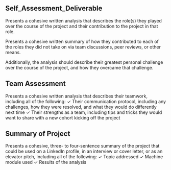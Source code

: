## Self_Assessment_Deliverable
Presents a cohesive written analysis that describes the role(s) they played over the course of the project and their contribution to the project in that role. 

Presents a cohesive written summary of how they contributed to each of the roles they did not take on via team discussions, peer reviews, or other means. 

Additionally, the analysis should describe their greatest personal challenge over the course of the project, and how they overcame that challenge. 

## Team Assessment
Presents a cohesive written analysis that describes their teamwork, including all of the following:
✓ Their communication protocol, including any challenges, how they were resolved, and what they would do differently next time
✓ Their strengths as a team, including tips and tricks they would want to share with a new cohort kicking off the project

## Summary of Project
Presents a cohesive, three- to four-sentence summary of the project that could be used on a LinkedIn profile, in an interview or cover letter, or as an elevator pitch, including all of the following:
✓ Topic addressed
✓ Machine module used
✓ Results of the analysis 
